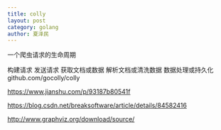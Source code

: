 ```yaml
---
title: colly
layout: post
category: golang
author: 夏泽民
---
```

一个爬虫请求的生命周期

构建请求
发送请求
获取文档或数据
解析文档或清洗数据
数据处理或持久化
github.com/gocolly/colly

<!-- more -->
https://www.jianshu.com/p/93187b80541f

https://blog.csdn.net/breaksoftware/article/details/84582416

http://www.graphviz.org/download/source/
